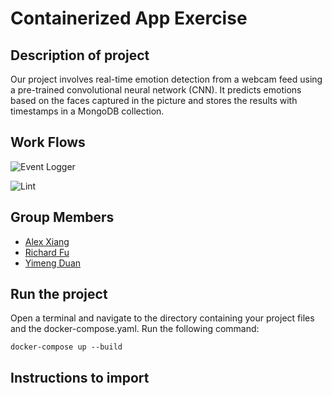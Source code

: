 # Containerized App Exercise
## Description of project 
Our project involves real-time emotion detection from a webcam feed using a pre-trained convolutional neural network (CNN). It predicts emotions based on the faces captured in the picture and stores the results with timestamps in a MongoDB collection.

## Work Flows 
![Event Logger](https://github.com/software-students-fall2023/4-containerized-app-exercise-ayrayr/actions/workflows/event-logger.yml/badge.svg)

![Lint](https://github.com/software-students-fall2023/4-containerized-app-exercise-ayrayr/actions/workflows/lint.yml/badge.svg)


## Group Members
- [Alex Xiang](https://github.com/AlexXiang604)
- [Richard Fu](https://github.com/RichardFuuu)
- [Yimeng Duan](https://github.com/YimengDuan2002)


## Run the project
Open a terminal and navigate to the directory containing your project files and the docker-compose.yaml. Run the following command:

```
docker-compose up --build
```



## Instructions to import 
